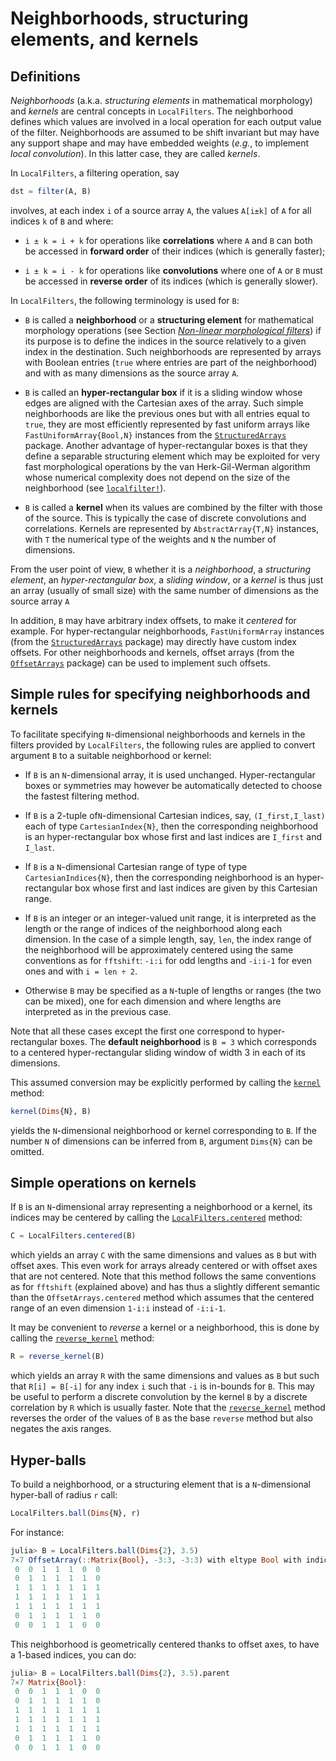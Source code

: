 # Neighborhoods, structuring elements, and kernels

## Definitions

*Neighborhoods* (a.k.a. *structuring elements* in mathematical morphology) and *kernels*
are central concepts in `LocalFilters`. The neighborhood defines which values are involved
in a local operation for each output value of the filter. Neighborhoods are assumed to be
shift invariant but may have any support shape and may have embedded weights (*e.g.*, to
implement *local convolution*). In this latter case, they are called *kernels*.

In `LocalFilters`, a filtering operation, say

```julia
dst = filter(A, B)
```

involves, at each index `i` of a source array `A`, the values `A[i±k]` of `A` for all
indices `k` of `B` and where:

* `i ± k = i + k` for operations like **correlations** where `A` and `B` can both be
  accessed in **forward order** of their indices (which is generally faster);

* `i ± k = i - k` for operations like **convolutions** where one of `A` or `B` must be
  accessed in **reverse order** of its indices (which is generally slower).

In `LocalFilters`, the following terminology is used for `B`:

* `B` is called a **neighborhood** or a **structuring element** for mathematical
  morphology operations (see Section *[Non-linear morphological filters](@ref)*) if its
  purpose is to define the indices in the source relatively to a given index in the
  destination. Such neighborhoods are represented by arrays with Boolean entries (`true`
  where entries are part of the neighborhood) and with as many dimensions as the source
  array `A`.

* `B` is called an **hyper-rectangular box** if it is a sliding window whose edges are
  aligned with the Cartesian axes of the array. Such simple neighborhoods are like the
  previous ones but with all entries equal to `true`, they are most efficiently
  represented by fast uniform arrays like `FastUniformArray{Bool,N}` instances from the
  [`StructuredArrays`](https://github.com/emmt/StructuredArrays.jl) package. Another
  advantage of hyper-rectangular boxes is that they define a separable structuring element
  which may be exploited for very fast morphological operations by the van Herk-Gil-Werman
  algorithm whose numerical complexity does not depend on the size of the neighborhood
  (see [`localfilter!`](@ref)).

* `B` is called a **kernel** when its values are combined by the filter with those of the
  source. This is typically the case of discrete convolutions and correlations. Kernels
  are represented by `AbstractArray{T,N}` instances, with `T` the numerical type of the
  weights and `N` the number of dimensions.

From the user point of view, `B` whether it is a *neighborhood*, a *structuring element*,
an *hyper-rectangular box*, a *sliding window*, or a *kernel* is thus just an array
(usually of small size) with the same number of dimensions as the source array `A`

In addition, `B` may have arbitrary index offsets, to make it *centered* for example. For
hyper-rectangular neighborhoods, `FastUniformArray` instances (from the
[`StructuredArrays`](https://github.com/emmt/StructuredArrays.jl) package) may directly
have custom index offsets. For other neighborhoods and kernels, offset arrays (from the
[`OffsetArrays`](https://github.com/JuliaArrays/OffsetArrays.jl) package) can be used to
implement such offsets.


## Simple rules for specifying neighborhoods and kernels

To facilitate specifying `N`-dimensional neighborhoods and kernels in the filters provided
by `LocalFilters`, the following rules are applied to convert argument `B` to a suitable
neighborhood or kernel:

* If `B` is an `N`-dimensional array, it is used unchanged. Hyper-rectangular boxes or
  symmetries may however be automatically detected to choose the fastest filtering method.

* If `B` is a 2-tuple of`N`-dimensional Cartesian indices, say, `(I_first,I_last)` each of
  type `CartesianIndex{N}`, then the corresponding neighborhood is an hyper-rectangular
  box whose first and last indices are `I_first` and `I_last`.

* If `B` is a `N`-dimensional Cartesian range of type of type `CartesianIndices{N}`, then
  the corresponding neighborhood is an hyper-rectangular box whose first and last indices
  are given by this Cartesian range.

* If `B` is an integer or an integer-valued unit range, it is interpreted as the length or
  the range of indices of the neighborhood along each dimension. In the case of a simple
  length, say, `len`, the index range of the neighborhood will be approximately centered
  using the same conventions as for `fftshift`: `-i:i` for odd lengths and `-i:i-1` for
  even ones and with `i = len ÷ 2`.

* Otherwise `B` may be specified as a `N`-tuple of lengths or ranges (the two can be
  mixed), one for each dimension and where lengths are interpreted as in the previous
  case.

Note that all these cases except the first one correspond to hyper-rectangular boxes. The
**default neighborhood** is `B = 3` which corresponds to a centered hyper-rectangular
sliding window of width 3 in each of its dimensions.

This assumed conversion may be explicitly performed by calling the [`kernel`](@ref)
method:

```julia
kernel(Dims{N}, B)
```

yields the `N`-dimensional neighborhood or kernel corresponding to `B`. If the number `N`
of dimensions can be inferred from `B`, argument `Dims{N}` can be omitted.


## Simple operations on kernels

If `B` is an `N`-dimensional array representing a neighborhood or a kernel, its indices
may be centered by calling the [`LocalFilters.centered`](@ref) method:

```julia
C = LocalFilters.centered(B)
```

which yields an array `C` with the same dimensions and values as `B` but with offset axes.
This even work for arrays already centered or with offset axes that are not centered. Note
that this method follows the same conventions as for `fftshift` (explained above) and has
thus a slightly different semantic than the `OffsetArrays.centered` method which assumes
that the centered range of an even dimension `1-i:i` instead of `-i:i-1`.

It may be convenient to *reverse* a kernel or a neighborhood, this is done by calling the
[`reverse_kernel`](@ref) method:

```julia
R = reverse_kernel(B)
```

which yields an array `R` with the same dimensions and values as `B` but such that `R[i] =
B[-i]` for any index `i` such that `-i` is in-bounds for `B`. This may be useful to
perform a discrete convolution by the kernel `B` by a discrete correlation by `R` which is
usually faster. Note that the [`reverse_kernel`](@ref) method reverses the order of the
values of `B` as the base `reverse` method but also negates the axis ranges.


## Hyper-balls

To build a neighborhood, or a structuring element that is a `N`-dimensional hyper-ball of
radius `r` call:

```julia
LocalFilters.ball(Dims{N}, r)
```

For instance:

```julia
julia> B = LocalFilters.ball(Dims{2}, 3.5)
7×7 OffsetArray(::Matrix{Bool}, -3:3, -3:3) with eltype Bool with indices -3:3×-3:3:
 0  0  1  1  1  0  0
 0  1  1  1  1  1  0
 1  1  1  1  1  1  1
 1  1  1  1  1  1  1
 1  1  1  1  1  1  1
 0  1  1  1  1  1  0
 0  0  1  1  1  0  0
```

This neighborhood is geometrically centered thanks to offset axes, to have a 1-based
indices, you can do:

```julia
julia> B = LocalFilters.ball(Dims{2}, 3.5).parent
7×7 Matrix{Bool}:
 0  0  1  1  1  0  0
 0  1  1  1  1  1  0
 1  1  1  1  1  1  1
 1  1  1  1  1  1  1
 1  1  1  1  1  1  1
 0  1  1  1  1  1  0
 0  0  1  1  1  0  0
```
